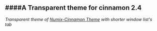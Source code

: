 ####A Transparent theme for cinnamon __2.4__
---
_Transparent theme of [Numix-Cinnamon Theme](https://github.com/zagortenay333/numix-cinnamon) with shorter window list's tab_


